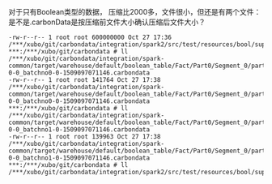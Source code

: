 	
对于只有Boolean类型的数据， 压缩比2000多，文件很小，但还是有两个文件：是不是.carbonData是按压缩前文件大小确认压缩后文件大小？
	
	-rw-r--r-- 1 root root 600000000 Oct 27 17:36 /***/xubo/git/carbondata/integration/spark2/src/test/resources/bool/supportRandomBooleanBigFile.csv
	***:/***/xubo/git/carbondata # ll /***/xubo/git/carbondata/integration/spark-common/target/warehouse/default/boolean_table/Fact/Part0/Segment_0/part-0-0_batchno0-0-1509097071146.carbondata
	-rw-r--r-- 1 root root 141764 Oct 27 17:38 /***/xubo/git/carbondata/integration/spark-common/target/warehouse/default/boolean_table/Fact/Part0/Segment_0/part-0-0_batchno0-0-1509097071146.carbondata
	***:/***/xubo/git/carbondata # ll /***/xubo/git/carbondata/integration/spark-common/target/warehouse/default/boolean_table/Fact/Part0/Segment_0/part-0-0_batchno1-0-1509097071146.carbondata
	-rw-r--r-- 1 root root 139963 Oct 27 17:38 /***/xubo/git/carbondata/integration/spark-common/target/warehouse/default/boolean_table/Fact/Part0/Segment_0/part-0-0_batchno1-0-1509097071146.carbondata
	***:/***/xubo/git/carbondata # ll /***/xubo/git/carbondata/integration/spark2/src/test/resources/bool/supportRandomBooleanBigFile.csv
